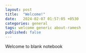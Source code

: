 ```yaml
---
layout: post
title:  "Welcome!"
date:   2024-02-07 01:57:05 +0530
categories: general
tags: welcome generic about-ramesh
published: false
---
```

Welcome to blank notebook
